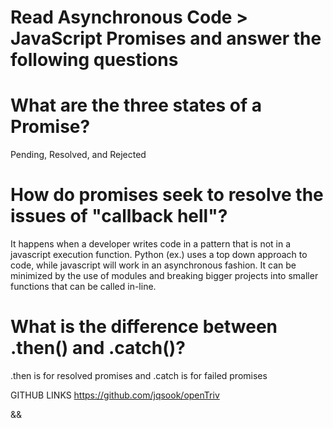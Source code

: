 # Read Asynchronous Code > JavaScript Promises and answer the following questions

# What are the three states of a Promise?

Pending, Resolved, and Rejected

# How do promises seek to resolve the issues of "callback hell"?

It happens when a developer writes code in a pattern that is not in a javascript execution function. Python (ex.) uses a top down approach to code, while javascript will work in an asynchronous fashion.
It can be minimized by the use of modules and breaking bigger projects into smaller functions that can be called in-line.

# What is the difference between .then() and .catch()?

.then is for resolved promises and .catch is for failed promises

GITHUB LINKS
https://github.com/jqsook/openTriv

&&
